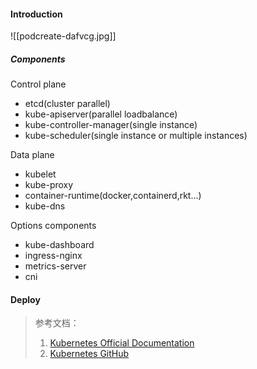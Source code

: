 #### Introduction

![[podcreate-dafvcg.jpg]]


##### Components
Control plane
+ etcd(cluster parallel)
+ kube-apiserver(parallel loadbalance)
+ kube-controller-manager(single instance)
+ kube-scheduler(single instance or multiple instances)


Data plane
+ kubelet
+ kube-proxy
+ container-runtime(docker,containerd,rkt...)
+ kube-dns


Options components
+ kube-dashboard
+ ingress-nginx
+ metrics-server
+ cni



#### Deploy





> 参考文档：
> 1. [Kubernetes Official Documentation](https://kubernetes.io/)
> 2. [Kubernetes GitHub](https://github.com/kubernetes/kubernetes)
